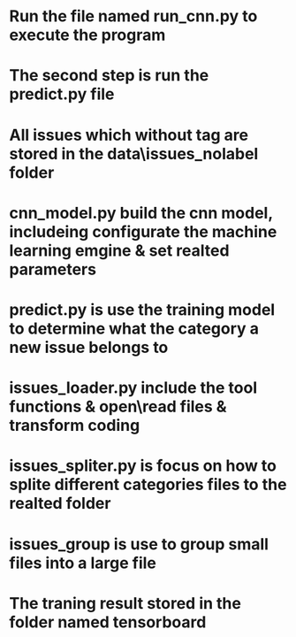 # Run the file named run_cnn.py to execute the program
# The second step is run the predict.py file
# All issues which without tag are stored in the data\issues_nolabel folder
# cnn_model.py build the cnn model, includeing configurate the machine learning emgine & set realted parameters
# predict.py is use the training model to determine what the category a new issue belongs to
# issues_loader.py include the tool functions & open\read files & transform coding
# issues_spliter.py is focus on how to splite different categories files to the realted folder
# issues_group is use to group small files into a large file
# The traning result stored in the folder named tensorboard
